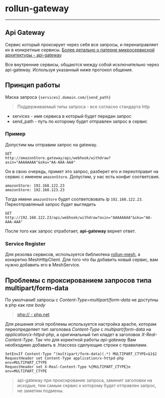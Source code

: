 # rollun-gateway
---

## Api Gateway
Сервис который проксирует через себя все запросы,
 и перенаправляет их в конкретные сервисы.
[Более детально о патерне микросервисной архитектуры - api-gateway](http://microservices.io/patterns/apigateway.html)

Все внутренние сервисы, общаются между собой исключительно через api-gateway. 
Используя указанный ниже протокол общения.

## Принцип работы

Маска запроса `{services}.domain.com/{send_path}`
> Поддерживаемый типы запроса - все согласно стандарта http
* services - имя сервиса в который будет передан запрос
* send_path - путь по которому будет отправлен запрос в сервис

### Пример  

Допустим мы отправим запрос на gateway.
```
GET
http://amazonStore.gateway/api/webhook/withdraw?asin="AAAAAAAA"&sku="AA-AAA-AAA"
```
Он в свою очередь, примет это запрос, разберет его и переотправит на сервис с именем `amazonStore`.
Допустим, у нас есть конфиг соответсвия.
```
amazonStore: 192.168.122.23
amazonStore: 192.168.123.23
```
Тогда имени `amazonStore` будет соответсвовать ip `192.168.122.23`.
Переотправленый запрос будет выглядеть  
```
GET
http://192.168.122.23/api/webhook/withdraw?asin="AAAAAAAA"&sku="AA-AAA-AAA"
```
После того как запрос отработает, **api-gateway** вернет ответ.

### Service Register
Для резолва сервисов, используется библиотека [rollun-mesh](https://github.com/rollun-com/rollun-mesh), а конкретно MeshHttpClient.
Для того что бы добавить новый сервис, вам нужно добавить его в MeshService. 

## Проблемы с проксированием запросов типа multipart/form-data
По умолчаниб запросы c *Content-Type=multipart/form-data* не доступны в php как *raw body*
> [php:// - php.net](http://php.net/manual/ru/wrappers.php.php)

Для решения этой проблемы используется настройка apache, которам переопределяет тип заголовка 
*Content-Type* с *multipart/form-data* на *application/x-httpd-php*, а оригинальный тип кладет 
в заголовок *X-Real-Content-Type*. 
Так что для коректной работы *api-gateway* Вам необходимо добавить в .htaccess сделующие строки с правилами.
    
```apacheconfig
SetEnvIf Content-Type ^(multipart/form-data)(.*) MULTIPART_CTYPE=$1$2
RequestHeader set Content-Type application/x-httpd-php env=MULTIPART_CTYPE
RequestHeader set X-Real-Content-Type %{MULTIPART_CTYPE}e env=MULTIPART_CTYPE
```

> api-gateway при проксирование запроса, заменит заголовки на исходые, тем самым сервис к которому 
будет отправлен запрос, не заметим подмены.
